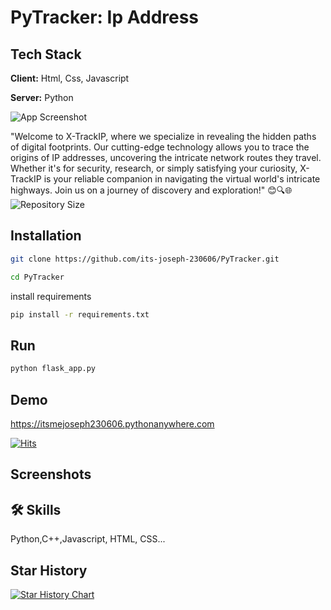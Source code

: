 
# PyTracker: Ip Address

## Tech Stack

**Client:** Html, Css, Javascript

**Server:** Python


![App Screenshot](https://firebasestorage.googleapis.com/v0/b/school-bcecd.appspot.com/o/users%2FIMG_20230828_170735.jpg?alt=media&token=5571d023-eb61-4435-a826-9eaf60b92b36)


"Welcome to X-TrackIP, where we specialize in revealing the hidden paths of digital footprints. Our cutting-edge technology allows you to trace the origins of IP addresses, uncovering the intricate network routes they travel. Whether it's for security, research, or simply satisfying your curiosity, X-TrackIP is your reliable companion in navigating the virtual world's intricate highways. Join us on a journey of discovery and exploration!" 😊🔍🌐
![Repository Size](https://img.shields.io/github/repo-size/its-joseph-230606/PyTracker)


## Installation
```bash
git clone https://github.com/its-joseph-230606/PyTracker.git
```
```bash
cd PyTracker
```

install requirements

```bash
pip install -r requirements.txt
```
## Run
```bash
python flask_app.py
```
## Demo

https://itsmejoseph230606.pythonanywhere.com

[![Hits](https://hits.sh/itsmejoseph230606.pythonanywhere.com.svg)](https://hits.sh/itsmejoseph230606.pythonanywhere.com/)
## Screenshots

## 🛠 Skills
Python,C++,Javascript, HTML, CSS...

## Star History

[![Star History Chart](https://api.star-history.com/svg?repos=its-joseph-230606/PyTracker&type=Date)](https://star-history.com/#its-joseph-230606/PyTracker&Date)

